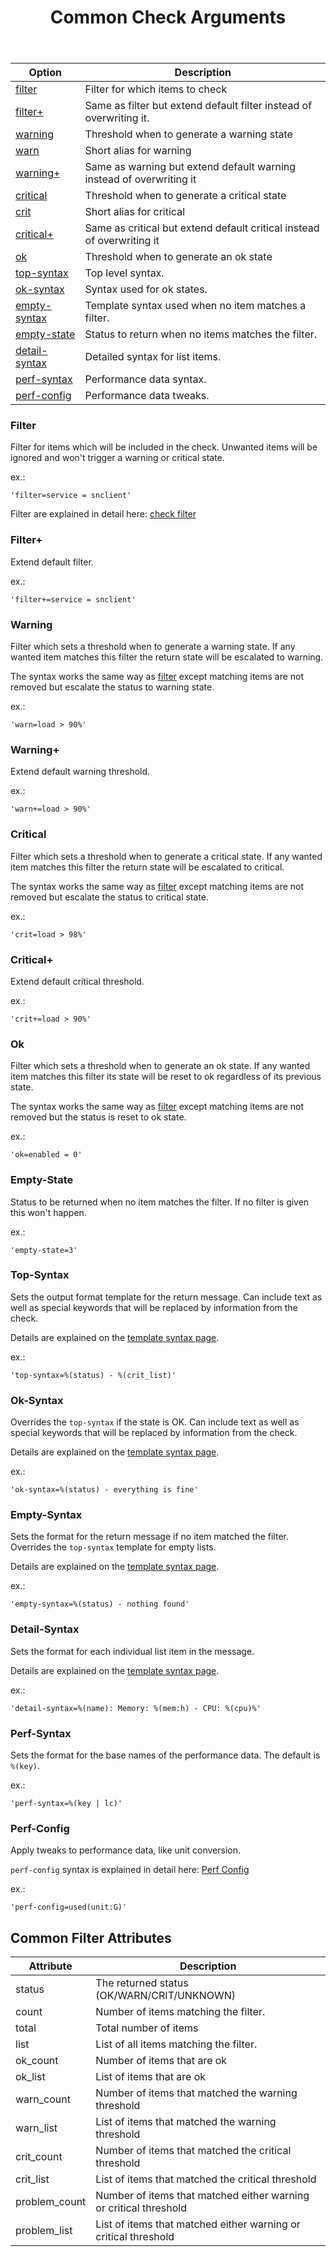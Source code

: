﻿---
title: Common Check Arguments
---

| Option                          | Description |
| ------------------------------- | ----------- |
| [filter](#filter)               | Filter for which items to check |
| [filter+](#filter-1)            | Same as filter but extend default filter instead of overwriting it. |
| [warning](#warning)             | Threshold when to generate a warning state |
| [warn](#warning)                | Short alias for warning |
| [warning+](#warning-1)          | Same as warning but extend default warning instead of overwriting it |
| [critical](#critical)           | Threshold when to generate a critical state |
| [crit](#critical)               | Short alias for critical |
| [critical+](#critical-1)        | Same as critical but extend default critical instead of overwriting it |
| [ok](#ok)                       | Threshold when to generate an ok state |
| [top-syntax](#top-syntax)       | Top level syntax. |
| [ok-syntax](#ok-syntax)         | Syntax used for ok states. |
| [empty-syntax](#empty-syntax)   | Template syntax used when no item matches a filter. |
| [empty-state](#empty-state)     | Status to return when no items matches the filter. |
| [detail-syntax](#detail-syntax) | Detailed syntax for list items. |
| [perf-syntax](#perf-syntax)     | Performance data syntax. |
| [perf-config](#perf-config)     | Performance data tweaks. |

### Filter

Filter for items which will be included in the check. Unwanted items will be ignored
and won't trigger a warning or critical state.

ex.:

    'filter=service = snclient'

Filter are explained in detail here: [check filter](../filter/)

### Filter+

Extend default filter.

ex.:

    'filter+=service = snclient'

### Warning

Filter which sets a threshold when to generate a warning state. If any wanted item
matches this filter the return state will be escalated to warning.

The syntax works the same way as [filter](#filter) except matching items are not
removed but escalate the status to warning state.

ex.:

    'warn=load > 90%'

### Warning+

Extend default warning threshold.

ex.:

    'warn+=load > 90%'

### Critical

Filter which sets a threshold when to generate a critical state. If any wanted item
matches this filter the return state will be escalated to critical.

The syntax works the same way as [filter](#filter) except matching items are not
removed but escalate the status to critical state.

ex.:

    'crit=load > 98%'

### Critical+

Extend default critical threshold.

ex.:

    'crit+=load > 90%'

### Ok

Filter which sets a threshold when to generate an ok state. If any wanted item
matches this filter its state will be reset to ok regardless of its previous state.

The syntax works the same way as [filter](#filter) except matching items are not
removed but the status is reset to ok state.

ex.:

    'ok=enabled = 0'

### Empty-State

Status to be returned when no item matches the filter. If no filter is given this won't happen.

ex.:

    'empty-state=3'

### Top-Syntax

Sets the output format template for the return message. Can include text as well
as special keywords that will be replaced by information from the check.

Details are explained on the [template syntax page](../syntax/).

ex.:

    'top-syntax=%(status) - %(crit_list)'

### Ok-Syntax

Overrides the `top-syntax` if the state is OK. Can include text as well as special
keywords that will be replaced by information from the check.

Details are explained on the [template syntax page](../syntax/).

ex.:

    'ok-syntax=%(status) - everything is fine'

### Empty-Syntax

Sets the format for the return message if no item matched the filter. Overrides the
`top-syntax` template for empty lists.

Details are explained on the [template syntax page](../syntax/).

ex.:

    'empty-syntax=%(status) - nothing found'

### Detail-Syntax

Sets the format for each individual list item in the message.

Details are explained on the [template syntax page](../syntax/).

ex.:

    'detail-syntax=%(name): Memory: %(mem:h) - CPU: %(cpu)%'

### Perf-Syntax

Sets the format for the base names of the performance data. The default is `%(key)`.

ex.:

    'perf-syntax=%(key | lc)'

### Perf-Config

Apply tweaks to performance data, like unit conversion.

`perf-config` syntax is explained in detail here: [Perf Config](../perfconfig/)

ex.:

    'perf-config=used(unit:G)'

## Common Filter Attributes

| Attribute     | Description |
| ------------- | ----------- |
| status        | The returned status (OK/WARN/CRIT/UNKNOWN) |
| count         | Number of items matching the filter. |
| total         | Total number of items |
| list          | List of all items matching the filter. |
| ok_count      | Number of items that are ok |
| ok_list       | List of items that are ok |
| warn_count    | Number of items that matched the warning threshold |
| warn_list     | List of items that matched the warning threshold |
| crit_count    | Number of items that matched the critical threshold |
| crit_list     | List of items that matched the critical threshold |
| problem_count | Number of items that matched either warning or critical threshold |
| problem_list  | List of items that matched either warning or critical threshold |
